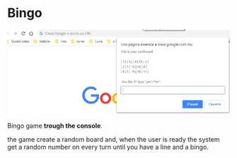 # Bingo


![](images/bingo.jpg)

Bingo game **trough the console**.

the game create a random board and, when the user is ready the system get a random number on every turn until you have a line and a bingo.

